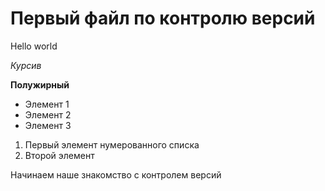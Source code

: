 # Первый файл по контролю версий
Hello world

*Курсив*

**Полужирный**

* Элемент 1
* Элемент 2
* Элемент 3

1. Первый элемент нумерованного списка
2. Второй элемент

Начинаем наше знакомство с контролем версий
